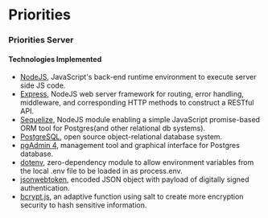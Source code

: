 # Priorities

<!-- *A simpler way to find focus and prioritize your day.* -->

### Priorities Server

#### Technologies Implemented

- [NodeJS](https://nodejs.org/en/), JavaScript's back-end runtime environment to execute server side JS code.
- [Express](https://expressjs.com/), NodeJS web server framework for routing, error handling, middleware, and corresponding HTTP methods to construct a RESTful API.
- [Sequelize](https://sequelize.org/), NodeJS module enabling a simple JavaScript promise-based ORM tool for Postgres(and other relational db systems).
- [PostgreSQL](https://www.postgresql.org/), open source object-relational database system.
- [pgAdmin 4](https://www.pgadmin.org/), management tool and graphical interface for Postgres database.
- [dotenv](https://www.npmjs.com/package/dotenv), zero-dependency module to allow environment variables from the local .env file to be loaded in as process.env.
- [jsonwebtoken](https://www.npmjs.com/package/jsonwebtoken), encoded JSON object with payload of digitally signed authentication.
- [bcrypt.js](https://www.npmjs.com/package/bcryptjs), an adaptive function using salt to create more encryption security to hash sensitive information.
<!-- #### Summary

#### Case Study -->
